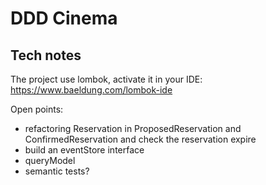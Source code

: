 # DDD Cinema

## Tech notes

The project use lombok, activate it in your IDE: https://www.baeldung.com/lombok-ide


Open points:

* refactoring Reservation in ProposedReservation and ConfirmedReservation and check the reservation expire
* build an eventStore interface
* queryModel
* semantic tests?